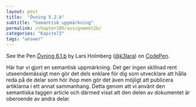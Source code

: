 ```yaml
---
layout: post
title:  "Övning 5.2.b"
subtitle: "Semantisk uppmärkning"
permalink: /chapter105/assignment2b/
categories: "Kapitel5"
tags: "answer"
---
```

<p data-height="600" data-theme-id="light" data-slug-hash="GWYdVa" data-default-tab="html,result" data-user="k3lara" data-embed-version="2" data-pen-title="Övning 6.1.b" class="codepen">See the Pen <a href="http://codepen.io/k3lara/pen/GWYdVa/">Övning 6.1.b</a> by Lars Holmberg (<a href="http://codepen.io/k3lara">@k3lara</a>) on <a href="http://codepen.io">CodePen</a>.</p>
<script async src="https://production-assets.codepen.io/assets/embed/ei.js"></script>
<figcaption>Här har vi gjort en semantisk uppmärkning. Det ger ingen skillnad rent utseendemässigt men gör det dels enklare för dig som utvecklare att hålla reda på de delar som hör ihop men gör det även möjligt att publicera artiklarna i ett annat sammanhang. Detta genom att vi använt den semantiska taggen article och därmed visat att den delen av dokumentet är oberoende av andra delar.</figcaption>

